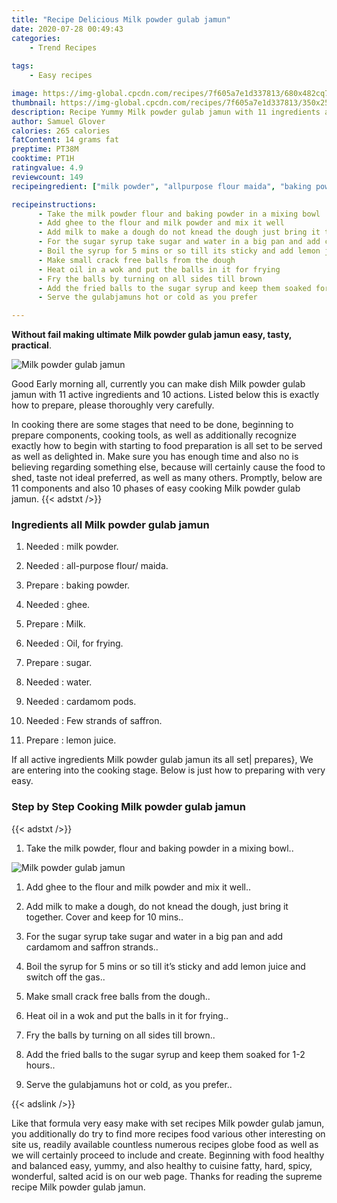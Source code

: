 ```yaml
---
title: "Recipe Delicious Milk powder gulab jamun"
date: 2020-07-28 00:49:43
categories:
    - Trend Recipes
    
tags:
    - Easy recipes

image: https://img-global.cpcdn.com/recipes/7f605a7e1d337813/680x482cq70/milk-powder-gulab-jamun-recipe-main-photo.jpg
thumbnail: https://img-global.cpcdn.com/recipes/7f605a7e1d337813/350x250cq70/milk-powder-gulab-jamun-recipe-main-photo.jpg
description: Recipe Yummy Milk powder gulab jamun with 11 ingredients and 10 stages of easy cooking.
author: Samuel Glover
calories: 265 calories
fatContent: 14 grams fat
preptime: PT38M
cooktime: PT1H
ratingvalue: 4.9
reviewcount: 149
recipeingredient: ["milk powder", "allpurpose flour maida", "baking powder", "ghee", "Milk", "Oil for frying", "sugar", "water", "cardamom pods", "Few strands of saffron", "lemon juice"]

recipeinstructions: 
      - Take the milk powder flour and baking powder in a mixing bowl 
      - Add ghee to the flour and milk powder and mix it well 
      - Add milk to make a dough do not knead the dough just bring it together Cover and keep for 10 mins 
      - For the sugar syrup take sugar and water in a big pan and add cardamom and saffron strands 
      - Boil the syrup for 5 mins or so till its sticky and add lemon juice and switch off the gas 
      - Make small crack free balls from the dough 
      - Heat oil in a wok and put the balls in it for frying 
      - Fry the balls by turning on all sides till brown 
      - Add the fried balls to the sugar syrup and keep them soaked for 12 hours 
      - Serve the gulabjamuns hot or cold as you prefer

---
```




**Without fail making ultimate Milk powder gulab jamun easy, tasty, practical**. 


![Milk powder gulab jamun](https://img-global.cpcdn.com/recipes/7f605a7e1d337813/680x482cq70/milk-powder-gulab-jamun-recipe-main-photo.jpg "Milk powder gulab jamun")




Good Early morning all, currently you can make dish Milk powder gulab jamun with 11 active ingredients and 10 actions. Listed below this is exactly how to prepare, please thoroughly very carefully.

In cooking there are some stages that need to be done, beginning to prepare components, cooking tools, as well as additionally recognize exactly how to begin with starting to food preparation is all set to be served as well as delighted in. Make sure you has enough time and also no is believing regarding something else, because will certainly cause the food to shed, taste not ideal preferred, as well as many others. Promptly, below are 11 components and also 10 phases of easy cooking Milk powder gulab jamun.
{{< adstxt />}}

### Ingredients all Milk powder gulab jamun


1. Needed  : milk powder.

1. Needed  : all-purpose flour/ maida.

1. Prepare  : baking powder.

1. Needed  : ghee.

1. Prepare  : Milk.

1. Needed  : Oil, for frying.

1. Prepare  : sugar.

1. Needed  : water.

1. Needed  : cardamom pods.

1. Needed  : Few strands of saffron.

1. Prepare  : lemon juice.



If all active ingredients Milk powder gulab jamun its all set| prepares}, We are entering into the cooking stage. Below is just how to preparing with very easy.

### Step by Step Cooking Milk powder gulab jamun

{{< adstxt />}}


1. Take the milk powder, flour and baking powder in a mixing bowl..



![Milk powder gulab jamun](https://img-global.cpcdn.com/steps/5c8a2570e59b7edf/160x128cq70/milk-powder-gulab-jamun-recipe-step-1-photo.jpg" "Milk powder gulab jamun")



1. Add ghee to the flour and milk powder and mix it well..



1. Add milk to make a dough, do not knead the dough, just bring it together. Cover and keep for 10 mins..



1. For the sugar syrup take sugar and water in a big pan and add cardamom and saffron strands..



1. Boil the syrup for 5 mins or so till it’s sticky and add lemon juice and switch off the gas..



1. Make small crack free balls from the dough..



1. Heat oil in a wok and put the balls in it for frying..



1. Fry the balls by turning on all sides till brown..



1. Add the fried balls to the sugar syrup and keep them soaked for 1-2 hours..



1. Serve the gulabjamuns hot or cold, as you prefer..





{{< adslink />}}

Like that formula very easy make with set recipes Milk powder gulab jamun, you additionally do try to find more recipes food various other interesting on site us, readily available countless numerous recipes globe food as well as we will certainly proceed to include and create. Beginning with food healthy and balanced easy, yummy, and also healthy to cuisine fatty, hard, spicy, wonderful, salted acid is on our web page. Thanks for reading the supreme recipe Milk powder gulab jamun.
